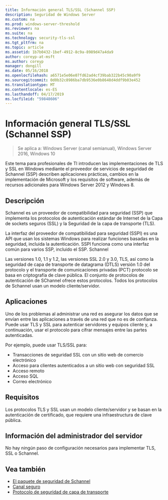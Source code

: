 ```yaml
---
title: Información general TLS/SSL (Schannel SSP)
description: Seguridad de Windows Server
ms.custom: na
ms.prod: windows-server-threshold
ms.reviewer: na
ms.suite: na
ms.technology: security-tls-ssl
ms.tgt_pltfrm: na
ms.topic: article
ms.assetid: 1b7b0432-1bef-4912-8c9a-8989d47a4da9
author: coreyp-at-msft
ms.author: coreyp
manager: dongill
ms.date: 05/16/2018
ms.openlocfilehash: a6571e5e06e07fd62ad4cf39bab322b45c90a9f9
ms.sourcegitcommit: 0d0b32c8986ba7db9536e0b8648d4ddf9b03e452
ms.translationtype: MT
ms.contentlocale: es-ES
ms.lasthandoff: 04/17/2019
ms.locfileid: "59848606"
---
```

# <a name="tlsssl-overview-schannel-ssp"></a>Información general TLS/SSL (Schannel SSP)

>Se aplica a: Windows Server (canal semianual), Windows Server 2016, Windows 10

Este tema para profesionales de TI introducen las implementaciones de TLS y SSL en Windows mediante el proveedor de servicios de seguridad de Schannel (SSP) describen aplicaciones prácticas, cambios en la implementación de Microsoft y los requisitos de software, además de recursos adicionales para Windows Server 2012 y Windows 8.

## <a name="BKMK_OVER"></a>Descripción
Schannel es un proveedor de compatibilidad para seguridad (SSP) que implementa los protocolos de autenticación estándar de Internet de la Capa de sockets seguros (SSL) y la Seguridad de la capa de transporte (TLS).

La interfaz del proveedor de compatibilidad para seguridad (SSPI) es una API que usan los sistemas Windows para realizar funciones basadas en la seguridad, incluida la autenticación. SSPI funciona como una interfaz común para varios SSP, incluido el SSP. Schannel

Las versiones 1.0, 1.1 y 1.2, las versiones SSL 2.0 y 3.0, TLS, así como la seguridad de capa de transporte de datagrama \(DTLS\) versión 1.0 del protocolo y el transporte de comunicaciones privadas \(PCT\) protocolo se basa en criptografía de clave pública. El conjunto de protocolos de autenticación de SChannel ofrece estos protocolos. Todos los protocolos de Schannel usan un modelo cliente/servidor.

## <a name="BKMK_APP"></a>Aplicaciones
Uno de los problemas al administrar una red es asegurar los datos que se envían entre las aplicaciones a través de una red que no es de confianza. Puede usar TLS y SSL para autenticar servidores y equipos cliente y, a continuación, usar el protocolo para cifrar mensajes entre las partes autenticadas.

Por ejemplo, puede usar TLS/SSL para:

-   Transacciones de seguridad SSL con un sitio web de comercio electrónico
-   Acceso para clientes autenticados a un sitio web con seguridad SSL
-   Acceso remoto
-   Acceso SQL
-   Correo electrónico

## <a name="BKMK_SOFT"></a>Requisitos
Los protocolos TLS y SSL usan un modelo cliente/servidor y se basan en la autenticación de certificado, que requiere una infraestructura de clave pública.

## <a name="BKMK_INSTALL"></a>Información del administrador del servidor
No hay ningún paso de configuración necesarios para implementar TLS, SSL o Schannel.

## <a name="see-also"></a>Vea también ##

-   [El paquete de seguridad de Schannel](https://docs.microsoft.com/windows/desktop/com/schannel)
-   [Canal seguro](https://docs.microsoft.com/windows/desktop/SecAuthN/secure-channel)
-   [Protocolo de seguridad de capa de transporte](https://docs.microsoft.com/windows/desktop/SecAuthN/transport-layer-security-protocol)
